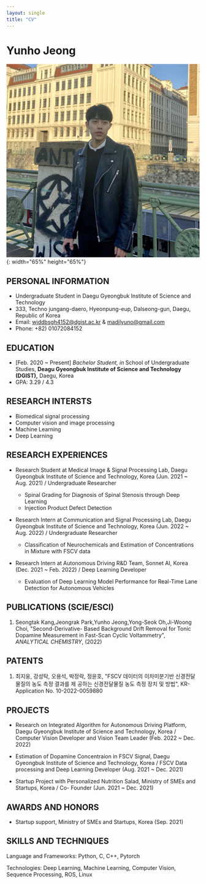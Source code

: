 ```yaml
---
layout: single
title: "CV"
---
```


# Yunho Jeong
![image](/assets/images/cv.jpg){: width="65%" height="65%"}

## PERSONAL INFORMATION

- Undergraduate Student in Daegu Gyeongbuk Institute of Science and Technology
- 333, Techno jungang-daero, Hyeonpung-eup, Dalseong-gun, Daegu, Republic of Korea
- Email: [wjddbsgh4152@dgist.ac.kr](mailto:wjddbsgh4152@dgist.ac.kr) & [madilyuno@gmail.com](mailto:madilyuno@gmail.com)
- Phone: +82) 01072084152

## EDUCATION

- [Feb. 2020 ~ Present] *Bachelor* *Student, in* School of Undergraduate Studies, **Deagu Gyeongbuk Institute of Science and Technology (DGIST),** Daegu, Korea
- GPA: 3.29 / 4.3

## RESEARCH INTERSTS
- Biomedical signal processing
- Computer vision and image processing
- Machine Learning
- Deep Learning


## RESEARCH EXPERIENCES

- Research Student at Medical Image & Signal Processing Lab, Daegu Gyeongbuk Institute of Science and Technology, Korea (Jun. 2021 ~ Aug. 2021) / Undergraduate Researcher
  - Spinal Grading for Diagnosis of Spinal Stenosis through Deep Learning
  - Injection Product Defect Detection

- Research Intern at Communication and Signal Processing Lab, Daegu Gyeongbuk Institute of Science and Technology, Korea (Jun. 2022 ~ Aug. 2022) / Undergraduate Researcher
  - Classification of Neurochemicals and Estimation of Concentrations in Mixture with FSCV data

- Research Intern at Autonomous Driving R&D Team, Sonnet AI, Korea (Dec. 2021 ~ Feb. 2022) / Deep Learning Developer
  - Evaluation of Deep Learning Model Performance for Real-Time Lane Detection for Autonomous Vehicles



## PUBLICATIONS (SCIE/ESCI)

1. Seongtak Kang,Jeongrak Park,Yunho Jeong,Yong-Seok Oh,Ji-Woong Choi, "Second-Derivative- Based Background Drift Removal for Tonic Dopamine Measurement in Fast-Scan Cyclic Voltammetry", *ANALYTICAL CHEMISTRY*, (2022)


## PATENTS

1. 최지웅, 강성탁, 오용석, 박정락, 정윤호, "FSCV 데이터의 이차미분기반 신경전달물질의 농도 측정 결과를 제 공하는 신경전달물질 농도 측정 장치 및 방법", KR-Application No. 10-2022-0059880


## PROJECTS

- Research on Integrated Algorithm for Autonomous Driving Platform, Daegu Gyeongbuk Institute of Science and Technology, Korea / Computer Vision Developer and Vision Team Leader (Feb. 2022 ~ Dec. 2022)

- Estimation of Dopamine Concentraion in FSCV Signal, Daegu Gyeongbuk Institute of Science and Technology, Korea / FSCV Data processing and Deep Learning Developer (Aug. 2021 ~ Dec. 2021)

- Startup Project with Personalized Nutrition Salad, Ministry of SMEs and Startups, Korea / Co- Founder (Jun. 2021 ~ Dec. 2021)


## AWARDS AND HONORS

- Startup support, Ministry of SMEs and Startups, Korea (Sep. 2021)


## SKILLS AND TECHNIQUES

Language and Frameworks: Python, C, C++, Pytorch

Technologies: Deep Learning, Machine Learning, Computer Vision, Sequence Processing, ROS, Linux

